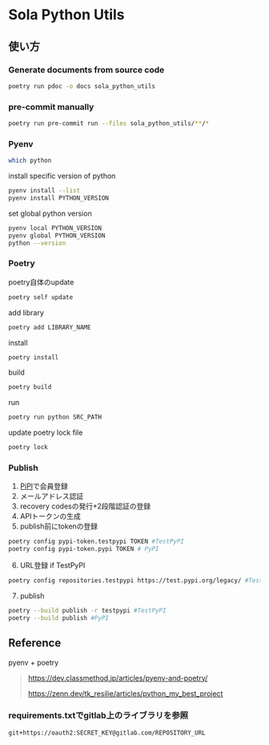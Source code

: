 # Sola Python Utils

## 使い方

### Generate documents from source code

```bash
poetry run pdoc -o docs sola_python_utils
```

### pre-commit manually

```bash
poetry run pre-commit run --files sola_python_utils/**/*
```

### Pyenv

```bash
which python
```

install specific version of python

```bash
pyenv install --list
pyenv install PYTHON_VERSION
```

set global python version

```bash
pyenv local PYTHON_VERSION
pyenv global PYTHON_VERSION
python --version
```

### Poetry

poetry自体のupdate

```bash
poetry self update
```

add library

```bash
poetry add LIBRARY_NAME
```

install

```bash
poetry install
```

build

```bash
poetry build
```

run

```bash
poetry run python SRC_PATH
```

update poetry lock file

```bash
poetry lock
```

### Publish

1. [PiPI](https://pypi.org/)で会員登録
2. メールアドレス認証
3. recovery codesの発行+2段階認証の登録
4. APIトークンの生成
5. publish前にtokenの登録

```bash
poetry config pypi-token.testpypi TOKEN #TestPyPI
poetry config pypi-token.pypi TOKEN # PyPI
```

6. URL登録 if TestPyPI

```bash
poetry config repositories.testpypi https://test.pypi.org/legacy/ #TestPyPI
```

7. publish

```bash
poetry --build publish -r testpypi #TestPyPI
poetry --build publish #PyPI
```

## Reference

pyenv + poetry

> https://dev.classmethod.jp/articles/pyenv-and-poetry/
>
> https://zenn.dev/tk_resilie/articles/python_my_best_project

### requirements.txtでgitlab上のライブラリを参照

```txt
git+https://oauth2:SECRET_KEY@gitlab.com/REPOSITORY_URL
```
